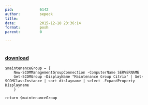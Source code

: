 ```yaml
---
pid:            6142
author:         sepeck
title:          
date:           2015-12-18 23:36:14
format:         posh
parent:         0

---
```


# 

### [download](Scripts\6142.ps1)



```posh
$maintenanceGroup = {
    New-SCOMManagementGroupConnection -ComputerName SERVERNAME
    Get-SCOMGroup -DisplayName "Maintenance Group Citrix" | Get-SCOMClassInstance | sort dislayname | select -ExpandProperty Displayname
    }

return $maintenanceGroup
```
